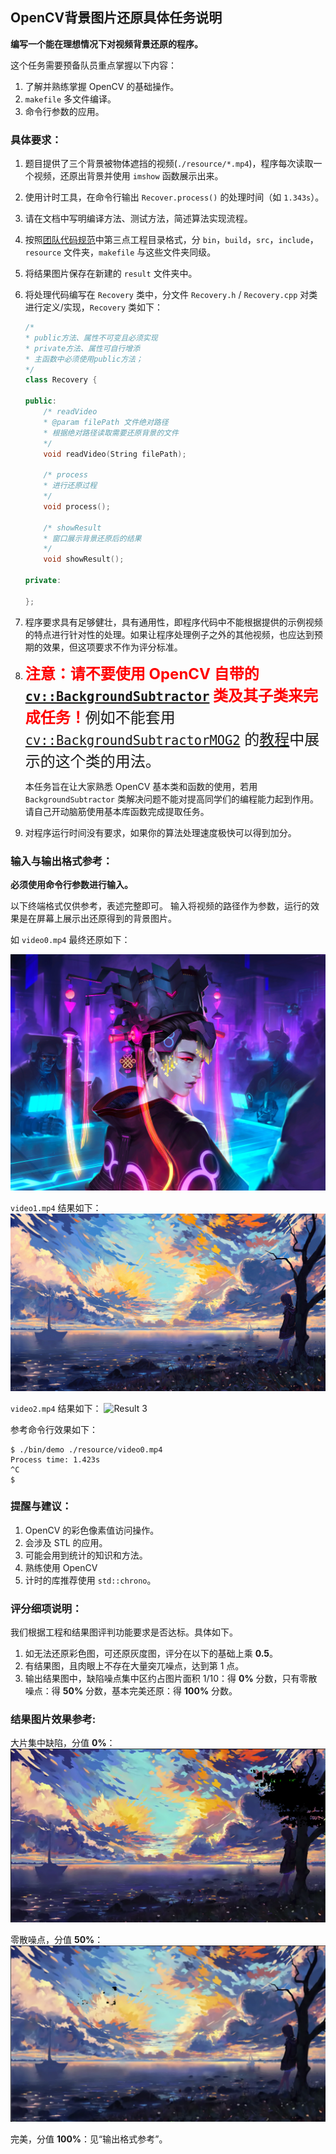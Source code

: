 ## OpenCV背景图片还原具体任务说明

**编写一个能在理想情况下对视频背景还原的程序。**

这个任务需要预备队员重点掌握以下内容：

1. 了解并熟练掌握 OpenCV 的基础操作。
2. `makefile` 多文件编译。
3. 命令行参数的应用。

### **具体要求：**

1. 题目提供了三个背景被物体遮挡的视频(`./resource/*.mp4`)，程序每次读取一个视频，还原出背景并使用 `imshow` 函数展示出来。
2. 使用计时工具，在命令行输出 `Recover.process()` 的处理时间（如 `1.343s`）。
3. 请在文档中写明编译方法、测试方法，简述算法实现流程。
4. 按照[团队代码规范](https://github.com/SYSU-AERO-SWIFT/tutorial_2021/wiki/%E5%9B%A2%E9%98%9F%E5%8D%8F%E4%BD%9C%E8%A7%84%E8%8C%83)中第三点工程目录格式，分 `bin`，`build`，`src`，`include`，`resource` 文件夹，`makefile` 与这些文件夹同级。
5. 将结果图片保存在新建的 `result` 文件夹中。
6. 将处理代码编写在 `Recovery` 类中，分文件 `Recovery.h` / `Recovery.cpp` 对类进行定义/实现，`Recovery` 类如下：
   ```cpp
   /*
   * public方法、属性不可变且必须实现
   * private方法、属性可自行增添
   * 主函数中必须使用public方法；
   */
   class Recovery {

   public:
       /* readVideo
       * @param filePath 文件绝对路径
       * 根据绝对路径读取需要还原背景的文件
       */
       void readVideo(String filePath);

       /* process
       * 进行还原过程
       */
       void process();

       /* showResult
       * 窗口展示背景还原后的结果
       */
       void showResult();

   private:

   };
   ```
1. 程序要求具有足够健壮，具有通用性，即程序代码中不能根据提供的示例视频的特点进行针对性的处理。如果让程序处理例子之外的其他视频，也应达到预期的效果，但这项要求不作为评分标准。
7. <b><font size="5"><span style="color:Red;">注意：请不要使用 OpenCV 自带的 [`cv::BackgroundSubtractor`](https://docs.opencv.org/3.4/d7/df6/classcv_1_1BackgroundSubtractor.html) 类及其子类来完成任务！</span></b>例如不能套用 [`cv::BackgroundSubtractorMOG2`](https://docs.opencv.org/3.4/d7/d7b/classcv_1_1BackgroundSubtractorMOG2.html) 的[教程](https://docs.opencv.org/3.4/d1/dc5/tutorial_background_subtraction.html)中展示的这个类的用法。</font>

    本任务旨在让大家熟悉 OpenCV 基本类和函数的使用，若用 `BackgroundSubtractor` 类解决问题不能对提高同学们的编程能力起到作用。请自己开动脑筋使用基本库函数完成提取任务。


1. 对程序运行时间没有要求，如果你的算法处理速度极快可以得到加分。

### 输入与输出格式参考：

**必须使用命令行参数进行输入。**

以下终端格式仅供参考，表述完整即可。
输入将视频的路径作为参数，运行的效果是在屏幕上展示出还原得到的背景图片。

如 `video0.mp4` 最终还原如下：

![Result 1](demo/res0.jpg)

`video1.mp4` 结果如下：
![Result 2](demo/res1.JPG)

`video2.mp4` 结果如下：
![Result 3](demo/res2.png)

参考命令行效果如下：

```shell
$ ./bin/demo ./resource/video0.mp4
Process time: 1.423s
^C
$
```

### 提醒与建议：

1. OpenCV 的彩色像素值访问操作。
2. 会涉及 STL 的应用。
3. 可能会用到统计的知识和方法。
4. 熟练使用 OpenCV
5. 计时的库推荐使用 `std::chrono`。

### 评分细项说明：

我们根据工程和结果图评判功能要求是否达标。具体如下。

1. 如无法还原彩色图，可还原灰度图，评分在以下的基础上乘 **0.5**。
2. 有结果图，且肉眼上不存在大量突兀噪点，达到第 1 点。
3. 输出结果图中，缺陷噪点集中区约占图片面积 1/10：得 **0%** 分数，只有零散噪点：得 **50%** 分数，基本完美还原：得 **100%** 分数。


### 结果图片效果参考:

大片集中缺陷，分值 **0%**：
![0 percent](demo/0percent.png)

零散噪点，分值 **50%**：
![50 percent](demo/50percent.png)

完美，分值 **100%**：见“输出格式参考”。

